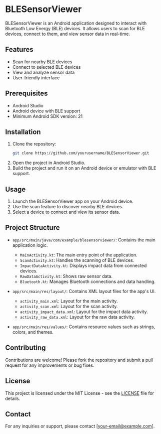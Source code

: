 # BLESensorViewer

BLESensorViewer is an Android application designed to interact with Bluetooth Low Energy (BLE) devices. It allows users to scan for BLE devices, connect to them, and view sensor data in real-time.

## Features

- Scan for nearby BLE devices
- Connect to selected BLE devices
- View and analyze sensor data
- User-friendly interface

## Prerequisites

- Android Studio
- Android device with BLE support
- Minimum Android SDK version: 21

## Installation

1. Clone the repository:
   ```bash
   git clone https://github.com/yourusername/BLESensorViewer.git
   ```
2. Open the project in Android Studio.
3. Build the project and run it on an Android device or emulator with BLE support.

## Usage

1. Launch the BLESensorViewer app on your Android device.
2. Use the scan feature to discover nearby BLE devices.
3. Select a device to connect and view its sensor data.

## Project Structure

- `app/src/main/java/com/example/blesensorviewer/`: Contains the main application logic.
  - `MainActivity.kt`: The main entry point of the application.
  - `ScanActivity.kt`: Handles the scanning of BLE devices.
  - `ImpactDataActivity.kt`: Displays impact data from connected devices.
  - `RawDataActivity.kt`: Shows raw sensor data.
  - `Bluetooth.kt`: Manages Bluetooth connections and data handling.

- `app/src/main/res/layout/`: Contains XML layout files for the app's UI.
  - `activity_main.xml`: Layout for the main activity.
  - `activity_scan.xml`: Layout for the scan activity.
  - `activity_impact_data.xml`: Layout for the impact data activity.
  - `activity_raw_data.xml`: Layout for the raw data activity.

- `app/src/main/res/values/`: Contains resource values such as strings, colors, and themes.

## Contributing

Contributions are welcome! Please fork the repository and submit a pull request for any improvements or bug fixes.

## License

This project is licensed under the MIT License - see the [LICENSE](LICENSE) file for details.

## Contact

For any inquiries or support, please contact [your-email@example.com].

